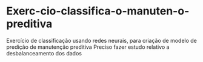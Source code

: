 # Exerc-cio-classifica-o-manuten-o-preditiva
Exercício de classificação usando redes neurais, para criação de modelo de predição de manutenção preditiva
Preciso fazer estudo relativo a desbalanceamento dos dados
